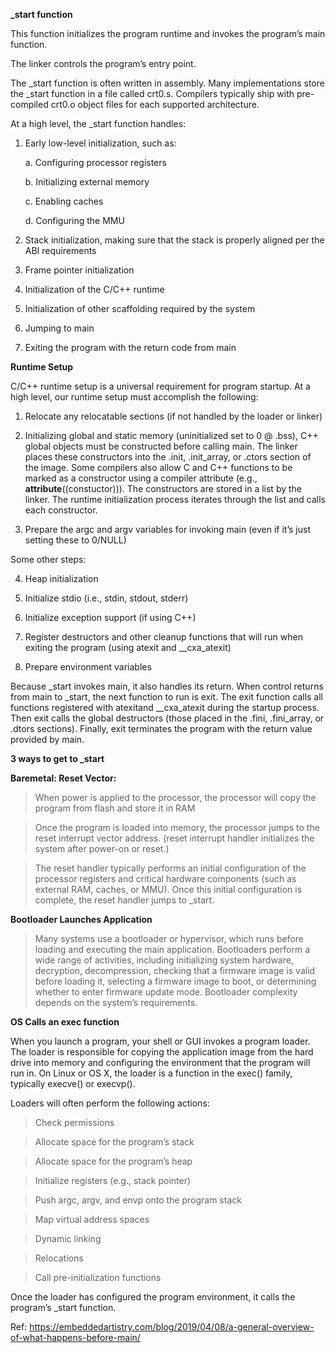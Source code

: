 **_start function**

This function initializes the program runtime and invokes the program’s main function.

The linker controls the program’s entry point.

The _start function is often written in assembly. Many implementations store the _start function in a file called crt0.s. 
Compilers typically ship with pre-compiled crt0.o object files for each supported architecture.

At a high level, the _start function handles:

1. Early low-level initialization, such as:

   a. Configuring processor registers

   b. Initializing external memory

   c. Enabling caches

   d. Configuring the MMU
   
2. Stack initialization, making sure that the stack is properly aligned per the ABI requirements

3. Frame pointer initialization

4. Initialization of the C/C++ runtime

5. Initialization of other scaffolding required by the system

6. Jumping to main

7. Exiting the program with the return code from main

**Runtime Setup**

C/C++ runtime setup is a universal requirement for program startup. At a high level, our runtime setup must accomplish the following:

1. Relocate any relocatable sections (if not handled by the loader or linker)

2. Initializing global and static memory (uninitialized set to 0 @ .bss), C++ global objects must be constructed before calling main.
The linker places these constructors into the .init, .init_array, or .ctors section of the image. Some compilers also allow C and C++
functions to be marked as a constructor using a compiler attribute (e.g., __attribute__((constuctor))). The constructors are stored
in a list by the linker. The runtime initialization process iterates through the list and calls each constructor.

3. Prepare the argc and argv variables for invoking main (even if it’s just setting these to 0/NULL)

Some other steps:

4. Heap initialization

5. Initialize stdio (i.e., stdin, stdout, stderr)

6. Initialize exception support (if using C++)

7. Register destructors and other cleanup functions that will run when exiting the program (using atexit and __cxa_atexit)

8. Prepare environment variables

Because _start invokes main, it also handles its return. When control returns from main to _start, the next function to run is exit. 
The exit function calls all functions registered with atexitand __cxa_atexit during the startup process. Then exit calls the global 
destructors (those placed in the .fini, .fini_array, or .dtors sections). Finally, exit terminates the program with the return value
provided by main.

**3 ways to get to _start**

**Baremetal: Reset Vector:**

> When power is applied to the processor, the processor will copy the program from flash and store it in RAM

> Once the program is loaded into memory, the processor jumps to the reset interrupt vector address.
(reset interrupt handler initializes the system after power-on or reset.)

> The reset handler typically performs an initial configuration of the processor registers and critical hardware
components (such as external RAM, caches, or MMU). Once this initial configuration is complete, the reset handler jumps to _start.

**Bootloader Launches Application**

> Many systems use a bootloader or hypervisor, which runs before loading and executing the main application. Bootloaders perform a wide 
range of activities, including initializing system hardware, decryption, decompression, checking that a firmware image is valid before
loading it, selecting a firmware image to boot, or determining whether to enter firmware update mode. Bootloader complexity depends 
on the system’s requirements.

**OS Calls an exec function**

When you launch a program, your shell or GUI invokes a program loader. The loader is responsible for copying the application image 
from the hard drive into memory and configuring the environment that the program will run in. On Linux or OS X, the loader is a function
in the exec() family, typically execve() or execvp().

Loaders will often perform the following actions:

> Check permissions

> Allocate space for the program’s stack

> Allocate space for the program’s heap

> Initialize registers (e.g., stack pointer)

> Push argc, argv, and envp onto the program stack

> Map virtual address spaces

> Dynamic linking

> Relocations

> Call pre-initialization functions

Once the loader has configured the program environment, it calls the program’s _start function.

Ref: https://embeddedartistry.com/blog/2019/04/08/a-general-overview-of-what-happens-before-main/
